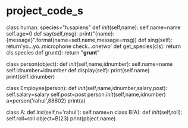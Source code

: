 # project_code_s
class human:
    species="h.sapiens"
def _init_(self,name):
    self.name=name
    self.age=0
def say(self,msg):
    print("{name}:{message}".format(name=self.name,message=msg))
def sing(self):
    return'yo...yo..microphone check...onetwo'
def get_species(cls):
    return cls.species
def grunt():
    return "**grunt**"

class person(object):
    def _init_(self,name,idnumber):
        self.name=name
        self.idnumber=idnumber
    def display(self):
        print(self.name)
        print(self.idnumber)


class Employee(person):
    def _init_(self,name,idnumber,salary,post):
        self.salary=salary
        self.post=post
        person._init_(self,name,idnumber)
a=person('rahul',88602)
print(a)

class A:
    def _init_(self,n='rahul'):
        self.name=n
class B(A):
    def _init_(self,roll):
        self.roll=roll
object=B(23)
print(pbject.name)

